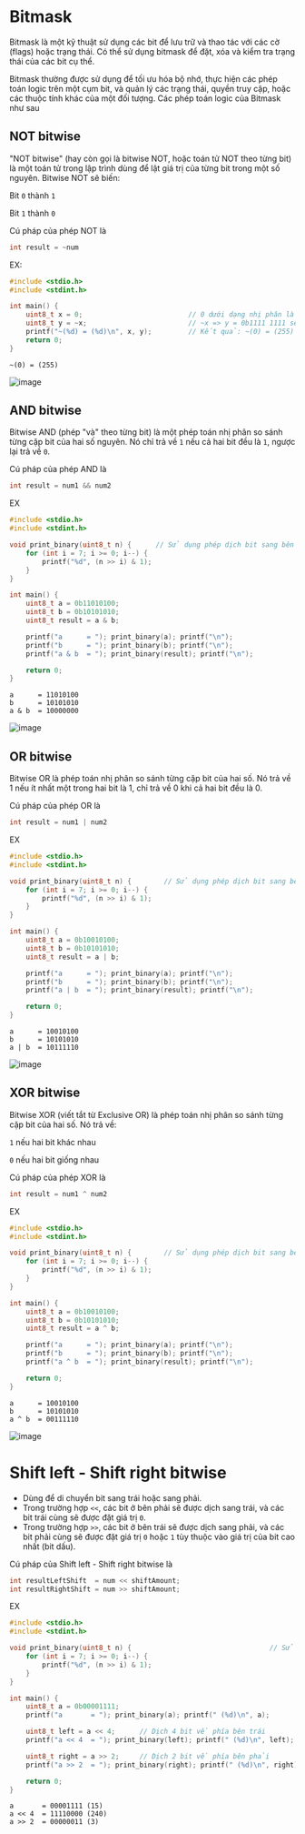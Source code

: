 # Bitmask
Bitmask là một kỹ thuật sử dụng các bit để lưu trữ và thao tác với các cờ (flags) hoặc trạng thái. Có thể sử dụng bitmask để đặt, xóa và kiểm tra trạng thái của các bit cụ thể.

Bitmask thường được sử dụng để tối ưu hóa bộ nhớ, thực hiện các phép toán logic trên một cụm bit, và quản lý các trạng thái, quyền truy cập, hoặc các thuộc tính khác của một đối tượng.
Các phép toán logic của Bitmask như sau

## NOT bitwise

"NOT bitwise" (hay còn gọi là bitwise NOT, hoặc toán tử NOT theo từng bit) là một toán tử trong lập trình dùng để lật giá trị của từng bit trong một số nguyên. Bitwise NOT sẽ biến:

Bit `0` thành `1`

Bit `1` thành `0`

Cú pháp của phép NOT là

```C
int result = ~num
```

EX:
```C
#include <stdio.h>
#include <stdint.h>

int main() {
    uint8_t x = 0;                          // 0 dưới dạng nhị phân là 0b0000 0000
    uint8_t y = ~x;                         // ~x => y = 0b1111 1111 sẽ có giá trị lớn nhất 2^8-1 = 255
    printf("~(%d) = (%d)\n", x, y);         // Kết quả: ~(0) = (255)
    return 0;
}
```
```
~(0) = (255)
```
![image](https://github.com/user-attachments/assets/dad1f5fc-359f-4efd-b983-255ea8b24c04)

## AND bitwise

Bitwise AND (phép "và" theo từng bit) là một phép toán nhị phân so sánh từng cặp bit của hai số nguyên. Nó chỉ trả về `1` nếu cả hai bit đều là `1`, ngược lại trả về `0`.

Cú pháp của phép AND là

```C
int result = num1 && num2
```

EX

```C
#include <stdio.h>
#include <stdint.h>

void print_binary(uint8_t n) {      // Sử dụng phép dịch bit sang bên phải và and với 1 để lấy chính nó
    for (int i = 7; i >= 0; i--) {
        printf("%d", (n >> i) & 1);
    }
}

int main() {
    uint8_t a = 0b11010100;                                     
    uint8_t b = 0b10101010;
    uint8_t result = a & b;

    printf("a      = "); print_binary(a); printf("\n");
    printf("b      = "); print_binary(b); printf("\n");
    printf("a & b  = "); print_binary(result); printf("\n");

    return 0;
}
```
```
a      = 11010100
b      = 10101010
a & b  = 10000000
```
![image](https://github.com/user-attachments/assets/fd16899a-d3bd-4621-abc8-5e99001593ea)

## OR bitwise

Bitwise OR là phép toán nhị phân so sánh từng cặp bit của hai số. Nó trả về 1 nếu ít nhất một trong hai bit là 1, chỉ trả về 0 khi cả hai bit đều là 0.

Cú pháp của phép OR là

```C
int result = num1 | num2
```

EX

```C
#include <stdio.h>
#include <stdint.h>

void print_binary(uint8_t n) {        // Sử dụng phép dịch bit sang bên phải và and với 1 để lấy chính nó
    for (int i = 7; i >= 0; i--) {
        printf("%d", (n >> i) & 1);
    }
}

int main() {
    uint8_t a = 0b10010100;                                     
    uint8_t b = 0b10101010;
    uint8_t result = a | b;

    printf("a      = "); print_binary(a); printf("\n");
    printf("b      = "); print_binary(b); printf("\n");
    printf("a | b  = "); print_binary(result); printf("\n");

    return 0;
}
```
```
a      = 10010100
b      = 10101010
a | b  = 10111110
```
![image](https://github.com/user-attachments/assets/cc73171e-cc90-4105-8568-970293243297)

## XOR bitwise

Bitwise XOR (viết tắt từ Exclusive OR) là phép toán nhị phân so sánh từng cặp bit của hai số. Nó trả về:

`1` nếu hai bit khác nhau

`0` nếu hai bit giống nhau

Cú pháp của phép XOR là

```C
int result = num1 ^ num2
```
EX

```C
#include <stdio.h>
#include <stdint.h>

void print_binary(uint8_t n) {        // Sử dụng phép dịch bit sang bên phải và and với 1 để lấy chính nó
    for (int i = 7; i >= 0; i--) {
        printf("%d", (n >> i) & 1);
    }
}

int main() {
    uint8_t a = 0b10010100;                                     
    uint8_t b = 0b10101010;
    uint8_t result = a ^ b;

    printf("a      = "); print_binary(a); printf("\n");
    printf("b      = "); print_binary(b); printf("\n");
    printf("a ^ b  = "); print_binary(result); printf("\n");

    return 0;
}
```
```
a      = 10010100
b      = 10101010
a ^ b  = 00111110
```
![image](https://github.com/user-attachments/assets/79ce7229-9329-43c5-84aa-7ec95177f5c9)

# Shift left - Shift right bitwise

+ Dùng để di chuyển bit sang trái hoặc sang phải.
+ Trong trường hợp `<<`, các bit ở bên phải sẽ được dịch sang trái, và các bit trái cùng sẽ được đặt giá trị `0`.
+ Trong trường hợp `>>`, các bit ở bên trái sẽ được dịch sang phải, và các bit phải cùng sẽ được đặt giá trị `0` hoặc `1` tùy thuộc vào giá trị của bit cao nhất (bit dấu).

Cú pháp của Shift left - Shift right bitwise là

```C
int resultLeftShift  = num << shiftAmount;
int resultRightShift = num >> shiftAmount;
```
EX

```C
#include <stdio.h>
#include <stdint.h>

void print_binary(uint8_t n) {                                  // Sử dụng phép dịch bit sang bên phải và and với 1 để lấy chính nó
    for (int i = 7; i >= 0; i--) {
        printf("%d", (n >> i) & 1);
    }
}

int main() {
    uint8_t a = 0b00001111;
    printf("a       = "); print_binary(a); printf(" (%d)\n", a);

    uint8_t left = a << 4;      // Dịch 4 bit về phía bên trái 
    printf("a << 4  = "); print_binary(left); printf(" (%d)\n", left);

    uint8_t right = a >> 2;     // Dịch 2 bit về phía bên phải 
    printf("a >> 2  = "); print_binary(right); printf(" (%d)\n", right);

    return 0;
}
```
```
a       = 00001111 (15)
a << 4  = 11110000 (240)
a >> 2  = 00000011 (3)
```
